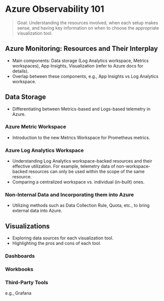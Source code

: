 # Azure Observability 101

> Goal: Understanding the resources involved, when each setup makes sense, and having key information on when to choose the appropriate visualization tool.

## Azure Monitoring: Resources and Their Interplay

- Main components: Data storage (Log Analytics workspace, Metrics workspaces), App Insights, Visualization (refer to Azure docs for details).
- Overlap between these components, e.g., App Insights vs Log Analytics workspace.

## Data Storage

- Differentiating between Metrics-based and Logs-based telemetry in Azure.

### Azure Metric Workspace

- Introduction to the new Metrics Workspace for Prometheus metrics.

### Azure Log Analytics Workspace

- Understanding Log Analytics workspace-backed resources and their effective utilization. For example, telemetry data of non-workspace-backed resources can only be used within the scope of the same resource.
- Comparing a centralized workspace vs. individual (in-built) ones.

### Non-Internal Data and Incorporating them into Azure

- Utilizing methods such as Data Collection Rule, Quota, etc., to bring external data into Azure.

## Visualizations

- Exploring data sources for each visualization tool.
- Highlighting the pros and cons of each tool.

### Dashboards

### Workbooks

### Third-Party Tools

e.g., Grafana
